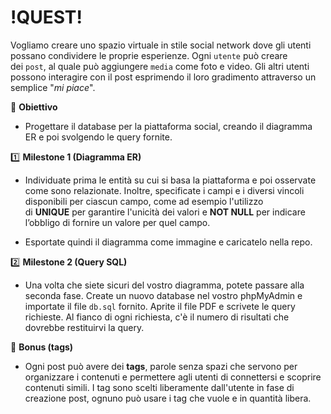 # !QUEST! #

Vogliamo creare uno spazio virtuale in stile social network dove gli utenti possano condividere le proprie esperienze. Ogni `utente` può creare dei `post`, al quale può aggiungere `media` come foto e video. Gli altri utenti possono interagire con il post esprimendo il loro gradimento attraverso un semplice "*mi piace*".

🎯 **Obiettivo**

- Progettare il database per la piattaforma social, creando il diagramma ER e poi svolgendo le query fornite.

1️⃣ **Milestone 1 (Diagramma ER)**

- Individuate prima le entità su cui si basa la piattaforma e poi osservate come sono relazionate. Inoltre, specificate i campi e i diversi vincoli disponibili per ciascun campo, come ad esempio l'utilizzo di **UNIQUE** per garantire l'unicità dei valori e **NOT NULL** per indicare l’obbligo di fornire un valore per quel campo.

- Esportate quindi il diagramma come immagine e caricatelo nella repo.

2️⃣ **Milestone 2 (Query SQL)**

- Una volta che siete sicuri del vostro diagramma, potete passare alla seconda fase. Create un nuovo database nel vostro phpMyAdmin e importate il file `db.sql` fornito. Aprite il file PDF e scrivete le query richieste. Al fianco di ogni richiesta, c'è il numero di risultati che dovrebbe restituirvi la query.

🌟 **Bonus (tags)**

- Ogni post può avere dei **tags**, parole senza spazi che servono per organizzare i contenuti e permettere agli utenti di connettersi e scoprire contenuti simili. I tag sono scelti liberamente dall'utente in fase di creazione post, ognuno può usare i tag che vuole e in quantità libera.